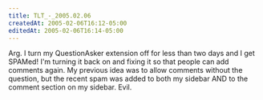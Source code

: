 ```yaml
---
title: TLT_-_2005.02.06
createdAt: 2005-02-06T16:12-05:00
editedAt: 2005-02-06T16:14-05:00
---
```


Arg. I turn my QuestionAsker extension off for less than two days and I get SPAMed! I'm turning it back on and fixing it so that people can add comments again. My previous idea was to allow comments without the question, but the recent spam was added to both my sidebar AND to the comment section on my sidebar. Evil.

